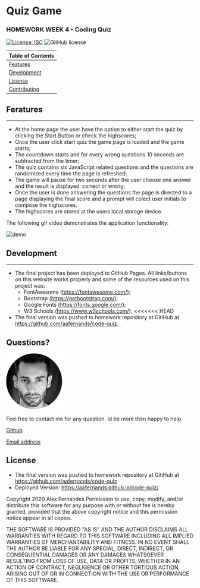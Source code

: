 # Quiz Game
### HOMEWORK WEEK 4 - Coding Quiz 

[![License: ISC](https://img.shields.io/badge/License-ISC-blue.svg)](https://opensource.org/licenses/ISC)
![GitHub license](https://img.shields.io/badge/Made%20by-%40aafernnads-orange)

| Table of Contents             |
| ----------------------------- |
| [Features](#Features)         |
| [Development](#Development)   |
| [License](#License)           |
| [Contributing](#Contributing) |

## Feratures

---

- At the home page the user have the option to either start the quiz by clicking the Start Button or check the highscores;
- Once the user click start quiz the game page is loaded and the game starts;
- The countdown starts and for every wrong questions 10 seconds are subtracted from the timer;
- The quiz contains six JavaScript related questions and the questions are randomized every time the page is refreshed;
- The game will pause for two seconds after the user choose one answer and the result is displayed: correct or wrong;
- Once the user is done answering the questions the page is directed to a page displaying the final score and a prompt will colect user initials to compose the highscores.
- The highscores are stored at the users local storage device.

The following gif video demonstrates the application functionality:

![demo](assets/demo.gif)

## Development

---

- The final project has been deployed to GitHub Pages. All links/buttons on this website works properly and some of the resources used on this project was:
  - FontAwesome (https://fontawesome.com/);
  - Bootstrap (https://getbootstrap.com/);
  - Google Fonts (https://fonts.google.com/);
  - W3 Schools (https://www.w3schools.com/);
<<<<<<< HEAD
- The final version was pushed to homework repository at GitiHub at https://github.com/aafernands/code-quiz.

## Questions?

![alt text](./assets/alex.png)

Feel free to contact me for any question. Id be more then happy to help.

[Github](https://github.com/aafernnads)

[Email address](https://github.com/alexafernands@outloo.com)

## License
- The final version was pushed to homework repository at GitiHub at https://github.com/aafernands/code-quiz
- Deployed Version: https://aafernands.github.io/code-quiz/ 

Copyright 2020 Alex Fernandes
Permission to use, copy, modify, and/or distribute this software for any purpose with or without fee is hereby granted, provided that the above copyright notice and this permission notice appear in all copies.

THE SOFTWARE IS PROVIDED "AS IS" AND THE AUTHOR DISCLAIMS ALL WARRANTIES WITH REGARD TO THIS SOFTWARE INCLUDING ALL IMPLIED WARRANTIES OF MERCHANTABILITY AND FITNESS. IN NO EVENT SHALL THE AUTHOR BE LIABLE FOR ANY SPECIAL, DIRECT, INDIRECT, OR CONSEQUENTIAL DAMAGES OR ANY DAMAGES WHATSOEVER RESULTING FROM LOSS OF USE, DATA OR PROFITS, WHETHER IN AN ACTION OF CONTRACT, NEGLIGENCE OR OTHER TORTIOUS ACTION, ARISING OUT OF OR IN CONNECTION WITH THE USE OR PERFORMANCE OF THIS SOFTWARE.
